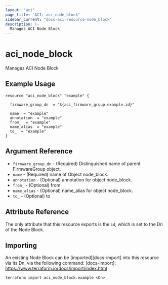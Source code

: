 ```yaml
---
layout: "aci"
page_title: "ACI: aci_node_block"
sidebar_current: "docs-aci-resource-node_block"
description: |-
  Manages ACI Node Block
---
```


# aci_node_block #
Manages ACI Node Block

## Example Usage ##

```hcl
resource "aci_node_block" "example" {

  firmware_group_dn  = "${aci_firmware_group.example.id}"

  name  = "example"
  annotation  = "example"
  from_  = "example"
  name_alias  = "example"
  to_  = "example"
}
```
## Argument Reference ##
* `firmware_group_dn` - (Required) Distinguished name of parent FirmwareGroup object.
* `name` - (Required) name of Object node_block.
* `annotation` - (Optional) annotation for object node_block.
* `from_` - (Optional) from
* `name_alias` - (Optional) name_alias for object node_block.
* `to_` - (Optional) to



## Attribute Reference

The only attribute that this resource exports is the `id`, which is set to the
Dn of the Node Block.

## Importing ##

An existing Node Block can be [imported][docs-import] into this resource via its Dn, via the following command:
[docs-import]: https://www.terraform.io/docs/import/index.html


```
terraform import aci_node_block.example <Dn>
```